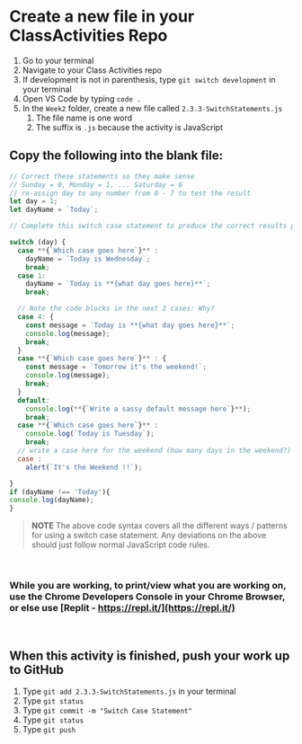 # Create a new file in your ClassActivities Repo

1. Go to your terminal
2. Navigate to your Class Activities repo
3. If development is not in parenthesis, type `git switch development` in your terminal
4. Open VS Code by typing `code .`
5. In the `Week2` folder, create a new file called `2.3.3-SwitchStatements.js`
    1. The file name is one word
    2. The suffix is `.js` because the activity is JavaScript

## Copy the following into the blank file:

```javascript
// Correct these statements so they make sense
// Sunday = 0, Monday = 1, ... Saturday = 6
// re-assign day to any number from 0 - 7 to test the result
let day = 1;
let dayName = `Today`;

// Complete this switch case statement to produce the correct results please.

switch (day) {
  case **{`Which case goes here`}** :
    dayName = `Today is Wednesday`;
    break;
  case 1:
    dayName = `Today is **{what day goes here}**`;
    break;

  // Note the code blocks in the next 2 cases: Why?
  case 4: {
    const message = `Today is **{what day goes here}**`;
    console.log(message);
    break;
  }
  case **{`Which case goes here`}** : {
    const message = `Tomorrow it's the weekend!`;
    console.log(message);
    break;
  }
  default:
    console.log(**{`Write a sassy default message here`}**);
    break;
  case **{`Which case goes here`}** :
    console.log(`Today is Tuesday`);
    break;
  // write a case here for the weekend (how many days in the weekend?)
  case :
    alert(`It's the Weekend !!`);

}
if (dayName !== 'Today'){
console.log(dayName);
}

```

>**NOTE** The above code syntax covers all the different ways / patterns for using a switch case statement. Any deviations on the above should just follow normal JavaScript code rules.

<br>

### While you are working, to print/view what you are working on, use the Chrome Developers Console in your Chrome Browser, or else use [Replit - https://repl.it/](https://repl.it/)

<br>

## When this activity is finished, push your work up to GitHub

1. Type `git add 2.3.3-SwitchStatements.js` in your terminal
2. Type `git status`
3. Type `git commit -m "Switch Case Statement"`
4. Type `git status`
5. Type `git push`
